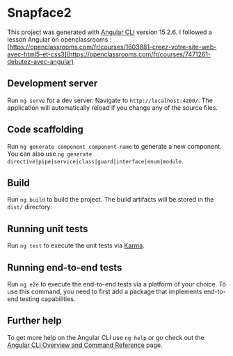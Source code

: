 # Snapface2

This project was generated with [Angular CLI](https://github.com/angular/angular-cli) version 15.2.6.
I followed a lesson Angular on openclassrooms : [https://openclassrooms.com/fr/courses/1603881-creez-votre-site-web-avec-html5-et-css3](https://openclassrooms.com/fr/courses/7471261-debutez-avec-angular)

## Development server

Run `ng serve` for a dev server. Navigate to `http://localhost:4200/`. The application will automatically reload if you change any of the source files.

## Code scaffolding

Run `ng generate component component-name` to generate a new component. You can also use `ng generate directive|pipe|service|class|guard|interface|enum|module`.

## Build

Run `ng build` to build the project. The build artifacts will be stored in the `dist/` directory.

## Running unit tests

Run `ng test` to execute the unit tests via [Karma](https://karma-runner.github.io).

## Running end-to-end tests

Run `ng e2e` to execute the end-to-end tests via a platform of your choice. To use this command, you need to first add a package that implements end-to-end testing capabilities.

## Further help

To get more help on the Angular CLI use `ng help` or go check out the [Angular CLI Overview and Command Reference](https://angular.io/cli) page.
